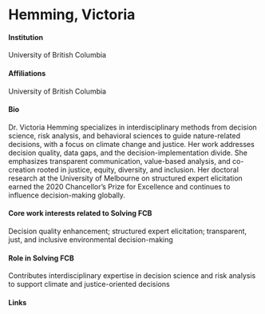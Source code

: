 # Hemming, Victoria

#### Institution

University of British Columbia

#### Affiliations

University of British Columbia

#### Bio

Dr. Victoria Hemming specializes in interdisciplinary methods from decision science, risk analysis, and behavioral sciences to guide nature-related decisions, with a focus on climate change and justice. Her work addresses decision quality, data gaps, and the decision-implementation divide. She emphasizes transparent communication, value-based analysis, and co-creation rooted in justice, equity, diversity, and inclusion. Her doctoral research at the University of Melbourne on structured expert elicitation earned the 2020 Chancellor’s Prize for Excellence and continues to influence decision-making globally.

#### Core work interests related to Solving FCB

Decision quality enhancement; structured expert elicitation; transparent, just, and inclusive environmental decision-making

#### Role in Solving FCB

Contributes interdisciplinary expertise in decision science and risk analysis to support climate and justice-oriented decisions

#### Links
